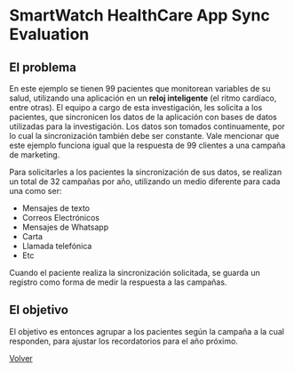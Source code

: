 # SmartWatch HealthCare App Sync Evaluation

##  El problema

En este ejemplo se tienen 99 pacientes que monitorean variables de su salud, utilizando una aplicación en un **reloj inteligente** (el ritmo cardíaco, entre otras). El equipo a cargo de esta investigación, les solicita a los pacientes, que sincronicen los datos de la aplicación con bases de datos utilizadas para la investigación. Los datos son tomados continuamente, por lo cual la sincronización también debe ser constante. Vale mencionar que este ejemplo funciona igual que la respuesta de 99 clientes a una campaña de marketing.

Para solicitarles a los pacientes la sincronización de sus datos, se realizan un total de 32 campañas por año, utilizando un medio diferente para cada una como ser:
- Mensajes de texto
- Correos Electrónicos
- Mensajes de Whatsapp
- Carta
- Llamada telefónica
- Etc

Cuando el paciente realiza la sincronización solicitada, se guarda un registro como forma de medir la respuesta a las campañas.

##  El objetivo

El objetivo es entonces agrupar a los pacientes según la campaña a la cual responden, para ajustar los recordatorios para el año próximo.



[Volver](./../README.md)
